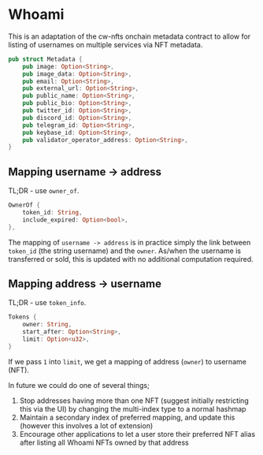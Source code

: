# Whoami

This is an adaptation of the cw-nfts onchain metadata contract to allow for listing of usernames on multiple services via NFT metadata.

```rust
pub struct Metadata {
    pub image: Option<String>,
    pub image_data: Option<String>,
    pub email: Option<String>,
    pub external_url: Option<String>,
    pub public_name: Option<String>,
    pub public_bio: Option<String>,
    pub twitter_id: Option<String>,
    pub discord_id: Option<String>,
    pub telegram_id: Option<String>,
    pub keybase_id: Option<String>,
    pub validator_operator_address: Option<String>,
}
```

## Mapping username -> address

TL;DR - use `owner_of`.

```rust
OwnerOf {
    token_id: String,
    include_expired: Option<bool>,
},
```

The mapping of `username -> address` is in practice simply the link between `token_id` (the string username) and the `owner`. As/when the username is transferred or sold, this is updated with no additional computation required.

## Mapping address -> username

TL;DR - use `token_info`.

```rust
Tokens {
    owner: String,
    start_after: Option<String>,
    limit: Option<u32>,
}
```

If we pass `1` into `limit`, we get a mapping of address (`owner`) to username (NFT).

In future we could do one of several things;

1. Stop addresses having more than one NFT (suggest initially restricting this via the UI) by changing the multi-index type to a normal hashmap
2. Maintain a secondary index of preferred mapping, and update this (however this involves a lot of extension)
3. Encourage other applications to let a user store their preferred NFT alias after listing all Whoami NFTs owned by that address

